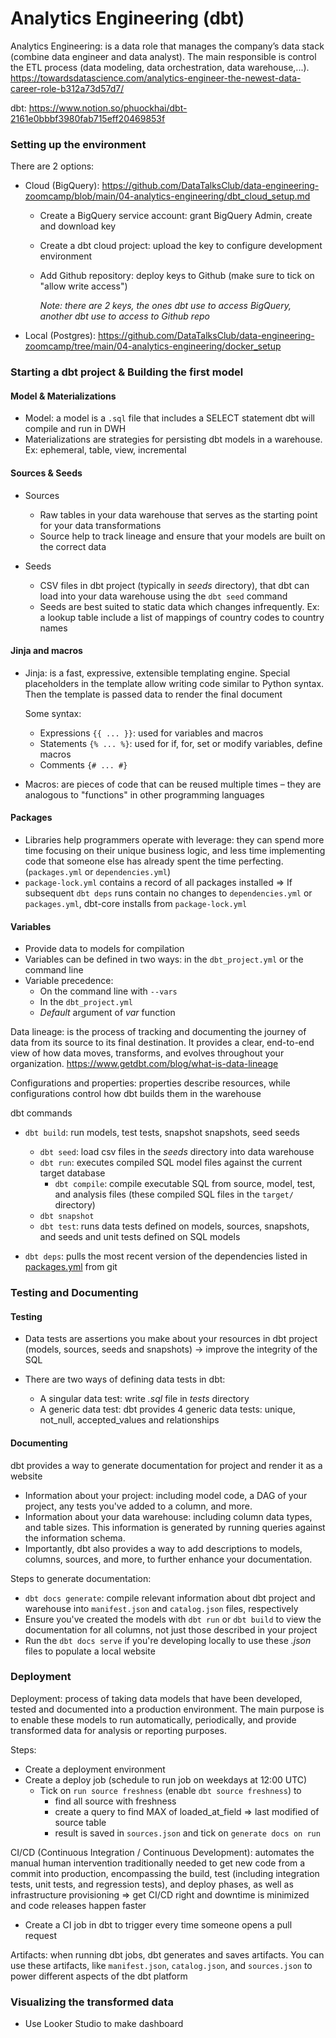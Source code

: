 # Analytics Engineering (dbt)

Analytics Engineering: is a data role that manages the company’s data stack (combine data engineer and data analyst). The main responsible is control the ETL process (data modeling, data orchestration, data warehouse,...). https://towardsdatascience.com/analytics-engineer-the-newest-data-career-role-b312a73d57d7/

dbt: https://www.notion.so/phuockhai/dbt-2161e0bbbf3980fab715eff20469853f

### Setting up the environment

There are 2 options:

- Cloud (BigQuery): https://github.com/DataTalksClub/data-engineering-zoomcamp/blob/main/04-analytics-engineering/dbt_cloud_setup.md

    - Create a BigQuery service account: grant BigQuery Admin, create and download key
    - Create a dbt cloud project: upload the key to configure development environment
    - Add Github repository: deploy keys to Github (make sure to tick on "allow write access")

        *Note: there are 2 keys, the ones dbt use to access BigQuery, another dbt use to access to Github repo*

- Local (Postgres): https://github.com/DataTalksClub/data-engineering-zoomcamp/tree/main/04-analytics-engineering/docker_setup

### Starting a dbt project & Building the first model

#### Model & Materializations
- Model: a model is a `.sql` file that includes a SELECT statement dbt will compile and run in DWH
- Materializations are strategies for persisting dbt models in a warehouse. Ex: ephemeral, table, view, incremental

#### Sources & Seeds

- Sources
    - Raw tables in your data warehouse that serves as the starting point for your data transformations
    - Source help to track lineage and ensure that your models are built on the correct data

- Seeds
    - CSV files in dbt project (typically in *seeds* directory), that dbt can load into your data warehouse using the `dbt seed` command
    - Seeds are best suited to static data which changes infrequently. Ex: a lookup table include a list of mappings of country codes to country names

#### Jinja and macros

- Jinja: is a fast, expressive, extensible templating engine. Special placeholders in the template allow writing code similar to Python syntax. Then the template is passed data to render the final document

    Some syntax:
    - Expressions `{{ ... }}`: used for variables and macros
    - Statements `{% ... %}`: used for if, for, set or modify variables, define macros
    - Comments `{# ... #}`

- Macros: are pieces of code that can be reused multiple times – they are analogous to "functions" in other programming languages

#### Packages
- Libraries help programmers operate with leverage: they can spend more time focusing on their unique business logic, and less time implementing code that someone else has already spent the time perfecting. (`packages.yml` or `dependencies.yml`)
- `package-lock.yml` contains a record of all packages installed => If subsequent `dbt deps` runs contain no changes to `dependencies.yml` or `packages.yml`, dbt-core installs from `package-lock.yml`

#### Variables
- Provide data to models for compilation
- Variables can be defined in two ways: in the `dbt_project.yml` or the command line
- Variable precedence:
    - On the command line with `--vars`
    - In the `dbt_project.yml`
    - *Default* argument of *var* function

Data lineage: is the process of tracking and documenting the journey of data from its source to its final destination. It provides a clear, end-to-end view of how data moves, transforms, and evolves throughout your organization. https://www.getdbt.com/blog/what-is-data-lineage

Configurations and properties: properties describe resources, while configurations control how dbt builds them in the warehouse

dbt commands

- `dbt build`: run models, test tests, snapshot snapshots, seed seeds

    - `dbt seed`: load csv files in the *seeds* directory into data warehouse
    - `dbt run`: executes compiled SQL model files against the current target database
        - `dbt compile`: compile executable SQL from source, model, test, and analysis files (these compiled SQL files in the `target/` directory)
    - `dbt snapshot`
    - `dbt test`: runs data tests defined on models, sources, snapshots, and seeds and unit tests defined on SQL models

- `dbt deps`: pulls the most recent version of the dependencies listed in [packages.yml](packages.yml) from git

### Testing and Documenting

#### Testing

- Data tests are assertions you make about your resources in dbt project (models, sources, seeds and snapshots) -> improve the integrity of the SQL

- There are two ways of defining data tests in dbt:
    - A singular data test: write *.sql* file in *tests* directory
    - A generic data test: dbt provides 4 generic data tests: unique, not_null, accepted_values and relationships

#### Documenting 
dbt provides a way to generate documentation for project and render it as a website
- Information about your project: including model code, a DAG of your project, any tests you've added to a column, and more.
- Information about your data warehouse: including column data types, and table sizes. This information is generated by running queries against the information schema.
- Importantly, dbt also provides a way to add descriptions to models, columns, sources, and more, to further enhance your documentation.

Steps to generate documentation:
- `dbt docs generate`: compile relevant information about dbt project and warehouse into `manifest.json` and `catalog.json` files, respectively
- Ensure you've created the models with `dbt run` or `dbt build` to view the documentation for all columns, not just those described in your project
- Run the `dbt docs serve` if you're developing locally to use these *.json* files to populate a local website

### Deployment

Deployment: process of taking data models that have been developed, tested and documented into a production environment. The main purpose is to enable these models to run automatically, periodically, and provide transformed data for analysis or reporting purposes.

Steps:
- Create a deployment environment
- Create a deploy job (schedule to run job on weekdays at 12:00 UTC)
    - Tick on `run source freshness` (enable `dbt source freshness`) to
        - find all source with freshness
        - create a query to find MAX of loaded_at_field => last modified of source table
        - result is saved in `sources.json` and tick on `generate docs on run`

CI/CD (Continuous Integration / Continuous Development): automates the manual human intervention traditionally needed to get new code from a commit into production, encompassing the build, test (including integration tests, unit tests, and regression tests), and deploy phases, as well as infrastructure provisioning => get CI/CD right and downtime is minimized and code releases happen faster
- Create a CI job in dbt to trigger every time someone opens a pull request

Artifacts: when running dbt jobs, dbt generates and saves artifacts. You can use these artifacts, like `manifest.json`, `catalog.json`, and `sources.json` to power different aspects of the dbt platform

### Visualizing the transformed data
- Use Looker Studio to make dashboard
    